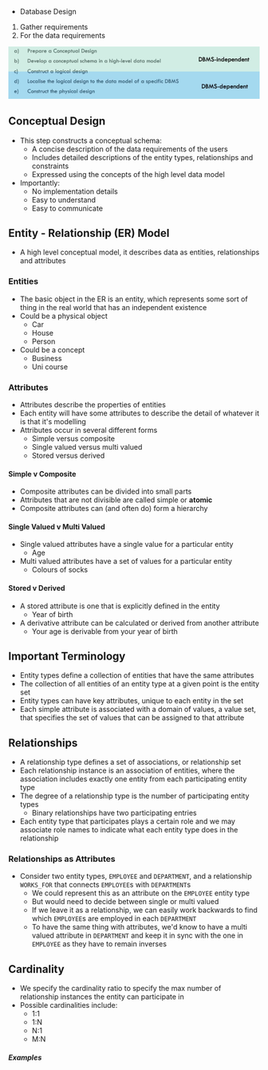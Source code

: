 - Database Design
1. Gather requirements
2. For the data requirements

![](Images/Pasted%20image%2020230828161246.png)

## Conceptual Design
- This step constructs a conceptual schema:
	- A concise description of the data requirements of the users
	- Includes detailed descriptions of the entity types, relationships and constraints
	- Expressed using the concepts of the high level data model
- Importantly:
	- No implementation details
	- Easy to understand
	- Easy to communicate

## Entity - Relationship (ER) Model
- A high level conceptual model, it describes data as entities, relationships and attributes
### Entities
- The basic object in the ER is an entity, which represents some sort of thing in the real world that has an independent existence
- Could be a physical object
	- Car
	- House
	- Person
- Could be a concept
	- Business
	- Uni course

### Attributes
- Attributes describe the properties of entities
- Each entity will have some attributes to describe the detail of whatever it is that it's modelling
- Attributes occur in several different forms
	- Simple versus composite
	- Single valued versus multi valued
	- Stored versus derived

#### Simple v Composite
- Composite attributes can be divided into small parts
- Attributes that are not divisible are called simple or **atomic**
- Composite attributes can (and often do) form a hierarchy 

#### Single Valued v Multi Valued
- Single valued attributes have a single value for a particular entity
	- Age
- Multi valued attributes have a set of values for a particular entity
	- Colours of socks 

#### Stored v Derived
- A stored attribute is one that is explicitly defined in the entity
	- Year of birth
- A derivative attribute can be calculated or derived from another attribute
	- Your age is derivable from your year of birth

## Important Terminology
- Entity types define a collection of entities that have the same attributes
- The collection of all entities of an entity type at a given point is the entity set
- Entity types can have key attributes, unique to each entity in the set
- Each simple attribute is associated with a domain of values, a value set, that specifies the set of values that can be assigned to that attribute

## Relationships
- A relationship type defines a set of associations, or relationship set
- Each relationship instance is an association of entities, where the association includes exactly one entity from each participating entity type
- The degree of a relationship type is the number of participating entity types
	- Binary relationships have two participating entries
- Each entity type that participates plays a certain role and we may associate role names to indicate what each entity type does in the relationship

### Relationships as Attributes
- Consider two entity types, `EMPLOYEE` and `DEPARTMENT`, and a relationship `WORKS_FOR` that connects `EMPLOYEE`s with `DEPARTMENT`s
	- We could represent this as an attribute on the `EMPLOYEE` entity type
	- But would need to decide between single or multi valued
	- If we leave it as a relationship, we can easily work backwards to find which `EMPLOYEE`s are employed in each `DEPARTMENT`
	- To have the same thing with attributes, we'd know to have a multi valued attribute in `DEPARTMENT` and keep it in sync with the one in `EMPLOYEE` as they have to remain inverses

## Cardinality
- We specify the cardinality ratio to specify the max number of relationship instances the entity can participate in
- Possible cardinalities include:
	- 1:1
	- 1:N
	- N:1
	- M:N

##### Examples

```

```